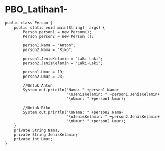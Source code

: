 # PBO_Latihan1-

    public class Person {
        public static void main(String[] args) {
            Person person1 = new Person();
            Person person2 = new Person ();

            person1.Nama = "Anton";
            person2.Nama = "Riko";

            person1.JenisKelamin = "Laki-Laki";
            person2.JenisKelamin = "Laki-Laki";

            person1.Umur = 19;
            person2.Umur = 23;

            //Untuk Anton
            System.out.println("Nama: " +person1.Nama+
                               "\nJenisKelamin: " +person1.JenisKelamin+
                               "\nUmur: " +person1.Umur);

            //Untuk Riko
            System.out.println("\nNama: " +person2.Nama+
                               "\nJenisKelamin: " +person2.JenisKelamin+
                               "\nUmur: " +person2.Umur);
        }
        private String Nama;
        private String JenisKelamin;
        private int Umur;
    }


